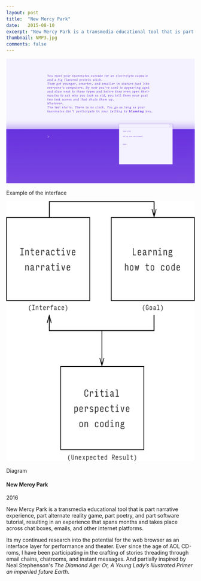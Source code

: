 ```yaml
---
layout: post
title:  "New Mercy Park"
date:   2015-08-10
excerpt: "New Mercy Park is a transmedia educational tool that is part narrative experience, part alternate reality game, part poetry, and part software tutorial, resulting in an experience that spans months and takes place across chat boxes, emails, and other internet platforms."
thumbnail: NMP3.jpg
comments: false
---
```


<div class="col-md-7">
<p><img src="../posts/img/portfolio/NMP3.jpg"/></p>
<p>Example of the interface</p>
<p><img src="../posts/img/portfolio/NMP4.png"/></p>
<p>Diagram</p>
</div>

<div class="col-md-4 portfolio-description">
<h4>New Mercy Park</h4>
<p class="date">2016</p>
<p>New Mercy Park is a transmedia educational tool that is part narrative experience, part alternate reality game, part poetry, and part software tutorial, resulting in an experience that spans months and takes place across chat boxes, emails, and other internet platforms.</p>

<p>Its my continued research into the potential for the web browser as an interface layer for performance and theater. Ever since the age of AOL CD-roms, I have been participating in the crafting of stories threading through email chains, chatrooms, and instant messages. And partially inspired by Neal Stephenson's <em>The Diamond Age: Or, A Young Lady’s Illustrated Primer an imperiled future Earth</em>.</p>

</div>


<!-- > The book spoke in a lovely contralto, with an accent like the very finest Vickys. The voice was like a real person’s—though not like anyone Nell had ever met. It rose and fell like siow surf on a warm beach, and when Nell closed her eyes, it swept her out into an ocean of feelings.

> Once upon a time there was a little Princess named Nell who was imprisoned in a tall dark castle on an island in the middle of a great sea, with a little boy named Harv, who was her friend and protector. She also had four special friends named Dinosaur, Duck, Peter Rabbit, and Purple. Princess Nell and Harv could not leave the Dark Castle, but from time to time a raven would come to visit them . . .

>“ What’s a raven?” Nell said.
The illustration was a colorful painting of the island seen from up in the sky. The island rotated downward and out of the picture, becoming a view toward the ocean horizon. In the middle was a black dot. The picture zoomed in on the black dot, and it turned out
 86 to be a bird. Big letters appeared beneath. “R A V E N,” the book said. “Raven. Now, say it with me.”

 > “The Illustrated Primer is an extremely general and powerful system capable of more extensive self-reconfiguration than most. Remember that a fundamental part of its job is to respond to its environment. If the owner were to take up a pen and write on a blank page, this input would be thrown into the hopper along with everything else, so to speak.”</p> -->
